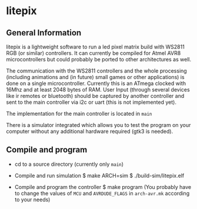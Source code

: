 # litepix

## General Information

litepix is a lightweight software to run a led pixel matrix build with WS2811
RGB (or similar) controllers.  It can currently be compiled for Atmel AVR8
microcontrollers but could probably be ported to other architectures as well.

The communication with the WS2811 controllers and the whole processing
(including animations and (in future) small games or other applications) is 
done on a single microcontroller.  Currently this is an ATmega clocked with
16Mhz and at least 2048 bytes of RAM.  User Input (through several devices like
ir remotes or bluetooth) should be captured by another controller and sent to
the main controller via i2c or uart (this is not implemented yet).

The implementation for the main controller is located in `main`

There is a simulator integrated which allows you to test the program on your
computer without any additional hardware required (gtk3 is needed).


## Compile and program

*   cd to a source directory (currently only `main`)

*   Compile and run simulation
        $ make ARCH=sim
        $ ./build-sim/litepix.elf

*   Compile and program the controller
        $ make program
    (You probably have to change the values of `MCU` and `AVRDUDE_FLAGS` in
    `arch-avr.mk` according to your needs)
